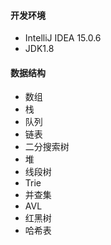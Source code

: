 #### 开发环境
- IntelliJ IDEA 15.0.6
- JDK1.8

#### 数据结构
- 数组
- 栈
- 队列
- 链表
- 二分搜索树
- 堆
- 线段树
- Trie
- 并查集
- AVL
- 红黑树
- 哈希表
